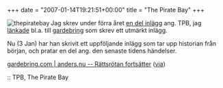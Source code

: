 +++
date = "2007-01-14T19:21:51+00:00"
title = "The Pirate Bay"
+++

<img id="image69" src="/images/2006/06/thepiratebay.thumbnail.gif" alt="thepiratebay" align="left" />Jag skrev under förra året [en del inlägg][1] ang. TPB, jag [länkade][2] bl.a. till [gardebring][3] som skrev ett utmärkt inlägg.

Nu (3 Jan) har han skrivit ett uppföljande inlägg som tar upp historian från början, och pratar en del ang. den senaste tidens händelser.

[gardebring.com | anders.nu -- Rättsrötan fortsätter][4] ([via][5])

:: TPB, The Pirate Bay

<small></small>

 [1]: http://junkpile.se/~s/wp/?s=tpb
 [2]: http://junkpile.se/~s/wp/2006/06/mer-om-razzian-skadestand/
 [3]: http://gardebring.com/2006/06/228.html
 [4]: http://www.gardebring.com/2007/01/317.html
 [5]: http://ravens-blog.blogspot.com/2007/01/tillslaget-mot-tpb-och-dess-bristande.html
